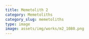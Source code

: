 ```yaml
---
title: Memetolith 2
category: Memetoliths
category_slug: memetoliths
type: image
image: assets/img/works/m2_1080.png
---
```

